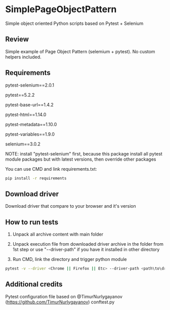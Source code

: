 # SimplePageObjectPattern
Simple object oriented Python scripts based on Pytest + Selenium

Review
------

Simple example of Page Object Pattern (selemium + pytest). No custom helpers included.

Requirements
------------

pytest-selenium==2.0.1

pytest==5.2.2

pytest-base-url==1.4.2

pytest-html==1.14.0

pytest-metadata==1.10.0

pytest-variables==1.9.0

selenium==3.0.2

NOTE: install "pytest-selenium" first, because this package install all pytest module packages but with latest versions, then override other packages

You can use CMD and link requirements.txt:

```bash
pip install -r requirements
```

Download driver
---------------

Download driver that compare to your browser and it's version

How to run tests
----------------

1) Unpack all archive content with main folder
   
2) Unpack execution file from downloaded driver archive in the folder from 1st step or use "--driver-path" if you have it installed in other directory

3) Run CMD, link the directory and trigger python module

```bash
pytest -v --driver <Chrome || Firefox || Etc> --driver-path <path\to\driver>
```

Additional credits
------------------

Pytest configuration file based on @TimurNurlygayanov (https://github.com/TimurNurlygayanov) conftest.py
